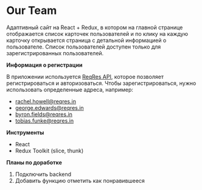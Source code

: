 # Our Team

Адаптивный сайт на React + Redux, в котором на главной странице отображается список карточек пользователей и по клику на каждую карточку открывается страница с детальной информацией о пользователе. Список пользователей доступен только для зарегистрированных пользователей.

**Информация о регистрации**

В приложении используется [ReqRes API](https://reqres.in/), которое позволяет регистрироваться и авторизоваться. Чтобы зарегистрироваться, нужно использовать определенные адреса, например:

- rachel.howell@reqres.in
- george.edwards@reqres.in
- byron.fields@reqres.in
- tobias.funke@reqres.in

**Инструменты**
- React
- Redux Toolkit (slice, thunk)

**Планы по доработке**

1. Подключить backend
2. Добавить функцию отметить как понравившееся
